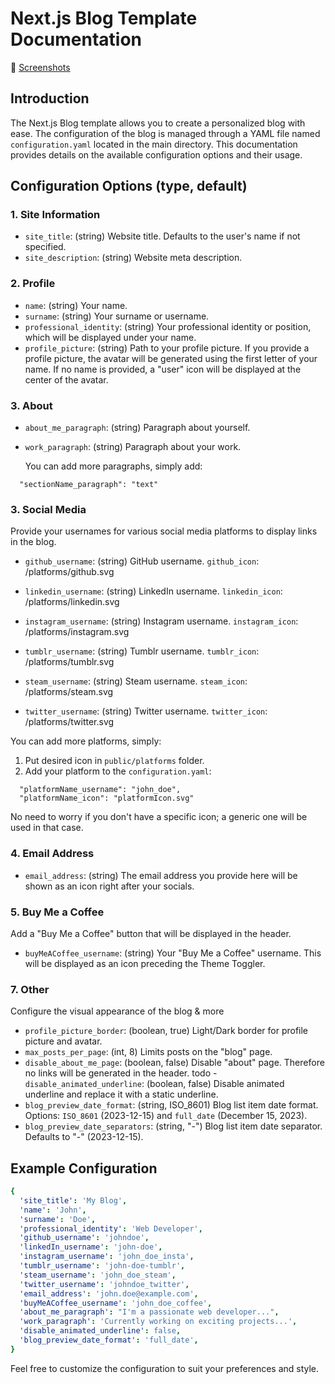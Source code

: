 # Next.js Blog Template Documentation

📸 [Screenshots](https://imgur.com/a/hpx1zx2)

## Introduction

The Next.js Blog template allows you to create a personalized blog with ease. The configuration of the blog is managed through a YAML file named `configuration.yaml` located in the main directory. This documentation provides details on the available configuration options and their usage.

## Configuration Options (type, default)

### 1. Site Information

- `site_title`: (string) Website title. Defaults to the user's name if not specified.
- `site_description`: (string) Website meta description.

### 2. Profile

- `name`: (string) Your name.
- `surname`: (string) Your surname or username.
- `professional_identity`: (string) Your professional identity or position, which will be displayed under your name.
- `profile_picture`: (string) Path to your profile picture. If you provide a profile picture, the avatar will be generated using the first letter of your name. If no name is provided, a "user" icon will be displayed at the center of the avatar.

### 3. About

- `about_me_paragraph`: (string) Paragraph about yourself.
- `work_paragraph`: (string) Paragraph about your work.

  You can add more paragraphs, simply add:

```
  "sectionName_paragraph": "text"
```

### 3. Social Media

Provide your usernames for various social media platforms to display links in the blog.

- `github_username`: (string) GitHub username.
  `github_icon`: /platforms/github.svg

- `linkedin_username`: (string) LinkedIn username.
  `linkedin_icon`: /platforms/linkedin.svg

- `instagram_username`: (string) Instagram username.
  `instagram_icon`: /platforms/instagram.svg

- `tumblr_username`: (string) Tumblr username.
  `tumblr_icon`: /platforms/tumblr.svg

- `steam_username`: (string) Steam username.
  `steam_icon`: /platforms/steam.svg

- `twitter_username`: (string) Twitter username.
  `twitter_icon`: /platforms/twitter.svg

You can add more platforms, simply:

1. Put desired icon in `public/platforms` folder.
2. Add your platform to the `configuration.yaml`:

```
  "platformName_username": "john_doe",
  "platformName_icon": "platformIcon.svg"
```

No need to worry if you don't have a specific icon; a generic one will be used in that case.

### 4. Email Address

- `email_address`: (string) The email address you provide here will be shown as an icon right after your socials.

### 5. Buy Me a Coffee

Add a "Buy Me a Coffee" button that will be displayed in the header.

- `buyMeACoffee_username`: (string) Your "Buy Me a Coffee" username. This will be displayed as an icon preceding the Theme Toggler.

### 7. Other

Configure the visual appearance of the blog & more

- `profile_picture_border`: (boolean, true) Light/Dark border for profile picture and avatar.
- `max_posts_per_page`: (int, 8) Limits posts on the "blog" page.
- `disable_about_me_page`: (boolean, false) Disable "about" page. Therefore no links will be generated in the header.
  todo - `disable_animated_underline`: (boolean, false) Disable animated underline and replace it with a static underline.
- `blog_preview_date_format`: (string, ISO_8601) Blog list item date format. Options: `ISO_8601` (2023-12-15) and `full_date` (December 15, 2023).
- `blog_preview_date_separators`: (string, "-") Blog list item date separator. Defaults to "-" (2023-12-15).

## Example Configuration

```yaml
{
  'site_title': 'My Blog',
  'name': 'John',
  'surname': 'Doe',
  'professional_identity': 'Web Developer',
  'github_username': 'johndoe',
  'linkedIn_username': 'john-doe',
  'instagram_username': 'john_doe_insta',
  'tumblr_username': 'john-doe-tumblr',
  'steam_username': 'john_doe_steam',
  'twitter_username': 'johndoe_twitter',
  'email_address': 'john.doe@example.com',
  'buyMeACoffee_username': 'john_doe_coffee',
  'about_me_paragraph': "I'm a passionate web developer...",
  'work_paragraph': 'Currently working on exciting projects...',
  'disable_animated_underline': false,
  'blog_preview_date_format': 'full_date',
}
```

Feel free to customize the configuration to suit your preferences and style.
